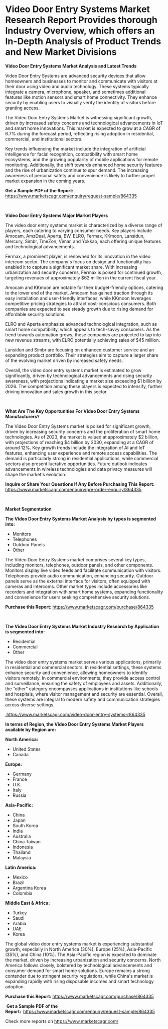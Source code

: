 <p><h1>Video Door Entry Systems Market Research Report Provides thorough Industry Overview, which offers an In-Depth Analysis of Product Trends and New Market Divisions</h1></p><p><strong>Video Door Entry Systems Market Analysis and Latest Trends</strong></p>
<p><p>Video Door Entry Systems are advanced security devices that allow homeowners and businesses to monitor and communicate with visitors at their door using video and audio technology. These systems typically integrate a camera, microphone, speaker, and sometimes additional features like motion sensors and smart home connectivity. They enhance security by enabling users to visually verify the identity of visitors before granting access.</p><p>The Video Door Entry Systems Market is witnessing significant growth, driven by increased safety concerns and technological advancements in IoT and smart home innovations. This market is expected to grow at a CAGR of 6.7% during the forecast period, reflecting rising adoption in residential, commercial, and institutional sectors. </p><p>Key trends influencing the market include the integration of artificial intelligence for facial recognition, compatibility with smart home ecosystems, and the growing popularity of mobile applications for remote monitoring. Additionally, the shift towards enhanced home security features and the rise of urbanization continue to spur demand. The increasing awareness of personal safety and convenience is likely to further propel market expansion in the coming years.</p></p>
<p><strong>Get a Sample PDF of the Report:&nbsp;</strong> <a href="https://www.marketscagr.com/enquiry/request-sample/864335?utm_campaign=3510&utm_medium=2&utm_source=Github&utm_content=ia&utm_term=10042025&utm_id=video-door-entry-systems">https://www.marketscagr.com/enquiry/request-sample/864335</a></p>
<p>&nbsp;</p>
<p><strong>Video Door Entry Systems Major Market Players</strong></p>
<p><p>The video door entry systems market is characterized by a diverse range of players, each catering to varying consumer needs. Key players include Amocam, AmzDeal, Aperta, BW, ELRO, Fermax, KKmoon, Lansidun, Mercury, Simbr, TmeZon, Vimar, and Yokkao, each offering unique features and technological advancements.</p><p>Fermax, a prominent player, is renowned for its innovation in the video intercom sector. The company's focus on design and functionality has enabled it to capture a significant market share. With increasing urbanization and security concerns, Fermax is poised for continued growth, targeting revenues of approximately $62 million in the current fiscal year.</p><p>Amocam and KKmoon are notable for their budget-friendly options, catering to the lower end of the market. Amocam has gained traction through its easy installation and user-friendly interfaces, while KKmoon leverages competitive pricing strategies to attract cost-conscious consumers. Both companies are expected to see steady growth due to rising demand for affordable security solutions.</p><p>ELRO and Aperta emphasize advanced technological integration, such as smart home compatibility, which appeals to tech-savvy consumers. As the trend towards automation grows, these companies are projected to tap into new revenue streams, with ELRO potentially achieving sales of $45 million.</p><p>Lansidun and Simbr are focusing on enhanced customer service and an expanding product portfolio. Their strategies aim to capture a larger share of the evolving market driven by increased safety needs.</p><p>Overall, the video door entry systems market is estimated to grow significantly, driven by technological advancements and rising security awareness, with projections indicating a market size exceeding $1 billion by 2026. The competition among these players is expected to intensify, further driving innovation and sales growth in this sector.</p></p>
<p>&nbsp;</p>
<p><strong>What Are The Key Opportunities For Video Door Entry Systems Manufacturers?</strong></p>
<p><p>The Video Door Entry Systems market is poised for significant growth, driven by increasing security concerns and the proliferation of smart home technologies. As of 2023, the market is valued at approximately $2 billion, with projections of reaching $4 billion by 2030, expanding at a CAGR of around 12%. Key growth trends include the integration of AI and IoT features, enhancing user experience and remote access capabilities. The demand is particularly strong in residential applications, while commercial sectors also present lucrative opportunities. Future outlook indicates advancements in wireless technologies and data privacy measures will shape the market's evolution.</p></p>
<p><strong>Inquire or Share Your Questions If Any Before Purchasing This Report:</strong> <a href="https://www.marketscagr.com/enquiry/pre-order-enquiry/864335?utm_campaign=3510&utm_medium=2&utm_source=Github&utm_content=ia&utm_term=10042025&utm_id=video-door-entry-systems">https://www.marketscagr.com/enquiry/pre-order-enquiry/864335</a></p>
<p>&nbsp;</p>
<p><strong>Market Segmentation</strong></p>
<p><strong>The Video Door Entry Systems Market Analysis by types is segmented into:</strong></p>
<p><ul><li>Monitors</li><li>Telephones</li><li>Outdoor Panels</li><li>Other</li></ul></p>
<p><p>The Video Door Entry Systems market comprises several key types, including monitors, telephones, outdoor panels, and other components. Monitors display live video feeds and facilitate communication with visitors. Telephones provide audio communication, enhancing security. Outdoor panels serve as the external interface for visitors, often equipped with cameras and intercoms. Other market types include accessories like recorders and integration with smart home systems, expanding functionality and convenience for users seeking comprehensive security solutions.</p></p>
<p><strong>Purchase this Report:&nbsp;</strong><a href="https://www.marketscagr.com/purchase/864335?utm_campaign=3510&utm_medium=2&utm_source=Github&utm_content=ia&utm_term=10042025&utm_id=video-door-entry-systems">https://www.marketscagr.com/purchase/864335</a></p>
<p>&nbsp;</p>
<p><strong>The Video Door Entry Systems Market Industry Research by Application is segmented into:</strong></p>
<p><ul><li>Residential</li><li>Commercial</li><li>Other</li></ul></p>
<p><p>The video door entry systems market serves various applications, primarily in residential and commercial sectors. In residential settings, these systems enhance security and convenience, allowing homeowners to identify visitors remotely. In commercial environments, they provide access control and surveillance, ensuring the safety of employees and assets. Additionally, the “other” category encompasses applications in institutions like schools and hospitals, where visitor management and security are essential. Overall, these systems are integral to modern safety and communication strategies across diverse settings.</p></p>
<p><a href="https://www.marketscagr.com/video-door-entry-systems-r864335?utm_campaign=3510&utm_medium=2&utm_source=Github&utm_content=ia&utm_term=10042025&utm_id=video-door-entry-systems">&nbsp;https://www.marketscagr.com/video-door-entry-systems-r864335</a></p>
<p><strong>In terms of Region, the Video Door Entry Systems Market Players available by Region are:</strong></p>
<p>
    <p> <strong> North America: </strong>
        <ul>
            <li>United States</li>
            <li>Canada</li>
        </ul>
        </p> 
    <p> <strong> Europe: </strong>
        <ul>
            <li>Germany</li>
            <li>France</li>
            <li>U.K.</li>
            <li>Italy</li>
            <li>Russia</li>
        </ul>
        </p> 
    <p> <strong> Asia-Pacific: </strong>
        <ul>
            <li>China</li>
            <li>Japan</li>
            <li>South Korea</li>
            <li>India</li>
            <li>Australia</li>
            <li>China Taiwan</li>
            <li>Indonesia</li>
            <li>Thailand</li>
            <li>Malaysia</li>
        </ul>
        </p> 
    <p> <strong> Latin America: </strong>
        <ul>
            <li>Mexico</li>
            <li>Brazil</li>
            <li>Argentina Korea</li>
            <li>Colombia</li>
        </ul>
        </p> 
    <p> <strong> Middle East & Africa: </strong>
        <ul>
            <li>Turkey</li>
            <li>Saudi</li>
            <li>Arabia</li>
            <li>UAE</li>
            <li>Korea</li>
        </ul>
    </p>
    </p>
<p><p>The global video door entry systems market is experiencing substantial growth, especially in North America (30%), Europe (25%), Asia-Pacific (35%), and China (10%). The Asia-Pacific region is expected to dominate the market, driven by increasing urbanization and security concerns. North America follows closely, bolstered by technological advancements and consumer demand for smart home solutions. Europe remains a strong contender due to stringent security regulations, while China's market is expanding rapidly with rising disposable incomes and smart technology adoption.</p></p>
<p><strong>Purchase this Report: </strong><a href="https://www.marketscagr.com/purchase/864335?utm_campaign=3510&utm_medium=2&utm_source=Github&utm_content=ia&utm_term=10042025&utm_id=video-door-entry-systems">https://www.marketscagr.com/purchase/864335</a></p>
<p>&nbsp;<strong>Get a Sample PDF of the Report:&nbsp;&nbsp;</strong><a href="https://www.marketscagr.com/enquiry/request-sample/864335?utm_campaign=3510&utm_medium=2&utm_source=Github&utm_content=ia&utm_term=10042025&utm_id=video-door-entry-systems">https://www.marketscagr.com/enquiry/request-sample/864335</a></p>
<p><strong></strong></p>
<p>Check more reports on <a href="https://www.marketscagr.com/?utm_campaign=3510&utm_medium=2&utm_source=Github&utm_content=ia&utm_term=10042025&utm_id=video-door-entry-systems">https://www.marketscagr.com/</a></p>